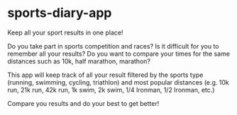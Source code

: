 # sports-diary-app

Keep all your sport results in one place!

Do you take part in sports competition and races?
Is it difficult for you to remember all your results?
Do you want to compare your times for the same distances such as 10k, half marathon, marathon?

This app will keep track of all your result filtered by the sports type (running, swimming, cycling, triathlon) and most popular distances (e.g. 10k run, 21k run, 42k run, 1k swim, 2k swim, 1/4 Ironman, 1/2 Ironman, etc.)

Compare you results and do your best to get better!

